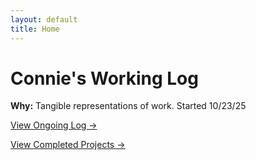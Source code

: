 ```yaml
---
layout: default
title: Home
---
```


<div class="splash card">
  <h1>Connie's Working Log</h1>
  <p class="muted"><strong>Why:</strong> Tangible representations of work. Started 10/23/25</p>

  <p><a class="btn" href="{{ '/logbook/' | relative_url }}">View Ongoing Log →</a></p>
  <p><a class="btn" href="{{ '/projects/' | relative_url }}">View Completed Projects →</a></p>
  <!-- <p><a class="btn" href="{{ '/writing/' | relative_url }}">View Writing →</a></p> -->

</div>
